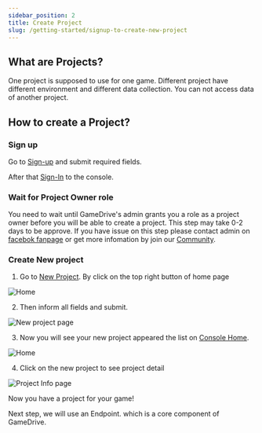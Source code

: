 ```yaml
---
sidebar_position: 2
title: Create Project
slug: /getting-started/signup-to-create-new-project
---
```


## What are Projects?

One project is supposed to use for one game. Different project have different environment and different data collection. You can not access data of another project.

## How to create a Project?

### Sign up

Go to [Sign-up](https://console.gamedrive.cc/sign-up) and submit required fields.

After that [Sign-In](https://console.gamedrive.cc/sign-up) to the console.

### Wait for Project Owner role

You need to wait until GameDrive's admin grants you a role as a project owner before you will be able to create a project. This step may take 0-2 days to be approve. If you have issue on this step please contact admin on [facebok fanpage](https://www.facebook.com/gamedrive.cc) or get more infomation by join our [Community](https://www.gamedrive.cc/community).

### Create New project

1. Go to [New Project](https://console.gamedrive.cc/projects/new). By click on the top right button of home page

![Home](\img\docs\getting-started\0\home1.png)


2. Then inform all fields and submit.

![New project page](\img\docs\getting-started\0\create1.png)


3. Now you will see your new project appeared the list on [Console Home](https://console.gamedrive.cc/home).

![Home](\img\docs\getting-started\0\home2.png)


4. Click on the new project to see project detail

![Project Info page](\img\docs\getting-started\0\project1.png)

Now you have a project for your game!

Next step, we will use an Endpoint. which is a core component of GameDrive.
